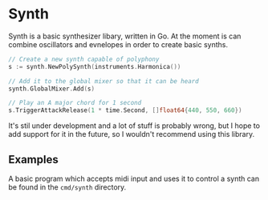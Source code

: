 # Synth
Synth is a basic synthesizer libary, written in Go. At the moment is can combine oscillators and evnelopes in order to create basic synths.

```go
// Create a new synth capable of polyphony
s := synth.NewPolySynth(instruments.Harmonica())

// Add it to the global mixer so that it can be heard
synth.GlobalMixer.Add(s)

// Play an A major chord for 1 second
s.TriggerAttackRelease(1 * time.Second, []float64{440, 550, 660})
```

It's stil under development and a lot of stuff is probably wrong, but I hope to add support for it in the future, so I wouldn't recommend using this library.

## Examples
A basic program which accepts midi input and uses it to control a synth can be found in the `cmd/synth` directory.